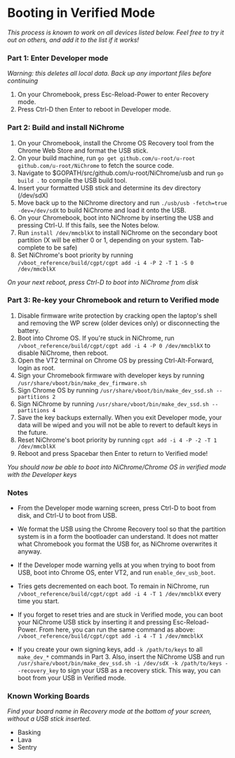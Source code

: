 # Booting in Verified Mode

*This process is known to work on all devices listed below. Feel free to try it out on others, and add it to the list if it works!*

### Part 1: Enter Developer mode
*Warning: this deletes all local data. Back up any important files before continuing*
  1. On your Chromebook, press Esc-Reload-Power to enter Recovery mode.
  2. Press Ctrl-D then Enter to reboot in Developer mode.

### Part 2: Build and install NiChrome
  1. On your Chromebook, install the Chrome OS Recovery tool from the Chrome Web Store and format the USB stick.
  2. On your build machine, run `go get github.com/u-root/u-root github.com/u-root/NiChrome` to fetch the source code.
  3. Navigate to $GOPATH/src/github.com/u-root/NiChrome/usb and run `go build .` to compile the USB build tool.
  4. Insert your formatted USB stick and determine its dev directory (/dev/sdX)
  5. Move back up to the NiChrome directory and run `./usb/usb -fetch=true -dev=/dev/sdX` to build NiChrome and load it onto the USB.
  6. On your Chromebook, boot into NiChrome by inserting the USB and pressing Ctrl-U. If this fails, see the Notes below.
  7. Run `install /dev/mmcblkX` to install NiChrome on the secondary boot partition (X will be either 0 or 1, depending on your system. Tab-complete to be safe)
  8. Set NiChrome's boot priority by running `/vboot_reference/build/cgpt/cgpt add -i 4 -P 2 -T 1 -S 0 /dev/mmcblkX`

*On your next reboot, press Ctrl-D to boot into NiChrome from disk*

### Part 3: Re-key your Chromebook and return to Verified mode
  1. Disable firmware write protection by cracking open the laptop's shell and removing the WP screw (older devices only) or disconnecting the battery.
  2. Boot into Chrome OS. If you're stuck in NiChrome, run `/vboot_reference/build/cgpt/cgpt add -i 4 -P 0 /dev/mmcblkX` to disable NiChrome, then reboot.
  3. Open the VT2 terminal on Chrome OS by pressing Ctrl-Alt-Forward, login as root.
  4. Sign your Chromebook firmware with developer keys by running `/usr/share/vboot/bin/make_dev_firmware.sh`
  5. Sign Chrome OS by running `/usr/share/vboot/bin/make_dev_ssd.sh --partitions 2`
  5. Sign NiChrome by running `/usr/share/vboot/bin/make_dev_ssd.sh --partitions 4`
  6. Save the key backups externally. When you exit Developer mode, your data will be wiped and you will not be able to revert
     to default keys in the future.
  7. Reset NiChrome's boot priority by running `cgpt add -i 4 -P -2 -T 1 /dev/mmcblkX`
  8. Reboot and press Spacebar then Enter to return to Verified mode!

*You should now be able to boot into NiChrome/Chrome OS in verified mode with the Developer keys*

### Notes
  * From the Developer mode warning screen, press Ctrl-D to boot from disk, and Ctrl-U to boot from USB.

  * We format the USB using the Chrome Recovery tool so that the partition system is in a form the bootloader can understand. It does not matter what Chromebook you format the USB for, as NiChrome overwrites it anyway.

  * If the Developer mode warning yells at you when trying to boot from USB, boot into Chrome OS, enter VT2, and run `enable_dev_usb_boot`.

  * Tries gets decremented on each boot. To remain in NiChrome, run `/vboot_reference/build/cgpt/cgpt add -i 4 -T 1 /dev/mmcblkX` every time you start.

  * If you forget to reset tries and are stuck in Verified mode, you can boot your NiChrome USB stick by inserting it and pressing Esc-Reload-Power. From here, you can run the same command as above: `/vboot_reference/build/cgpt/cgpt add -i 4 -T 1 /dev/mmcblkX`

  * If you create your own signing keys, add `-k /path/to/keys` to all `make_dev_*` commands in Part 3. Also, insert the NiChrome USB and run `/usr/share/vboot/bin/make_dev_ssd.sh -i /dev/sdX -k /path/to/keys --recovery_key` to sign your USB as a recovery stick. This way, you can boot from your USB in Verified mode.

### Known Working Boards

*Find your board name in Recovery mode at the bottom of your screen, without a USB stick inserted.*

  * Basking
  * Lava
  * Sentry
